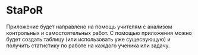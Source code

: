 # StaPoR
Приложение будет направлено на помощь учителям с анализом контрольных и самостоятельных работ.
С помощью приложения можно будет создать таблицу (или использовать уже сущесвующую) и получить
статистику по работе на каждого ученика или задачу.
